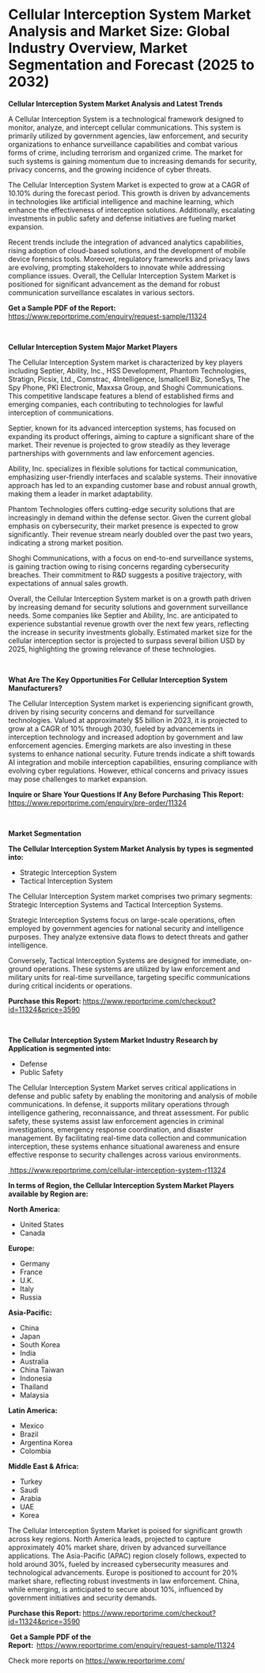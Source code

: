 <p><h1>Cellular Interception System Market Analysis and Market Size: Global Industry Overview, Market Segmentation and Forecast (2025 to 2032)</h1></p><p><strong>Cellular Interception System Market Analysis and Latest Trends</strong></p>
<p><p>A Cellular Interception System is a technological framework designed to monitor, analyze, and intercept cellular communications. This system is primarily utilized by government agencies, law enforcement, and security organizations to enhance surveillance capabilities and combat various forms of crime, including terrorism and organized crime. The market for such systems is gaining momentum due to increasing demands for security, privacy concerns, and the growing incidence of cyber threats.</p><p>The Cellular Interception System Market is expected to grow at a CAGR of 10.10% during the forecast period. This growth is driven by advancements in technologies like artificial intelligence and machine learning, which enhance the effectiveness of interception solutions. Additionally, escalating investments in public safety and defense initiatives are fueling market expansion. </p><p>Recent trends include the integration of advanced analytics capabilities, rising adoption of cloud-based solutions, and the development of mobile device forensics tools. Moreover, regulatory frameworks and privacy laws are evolving, prompting stakeholders to innovate while addressing compliance issues. Overall, the Cellular Interception System Market is positioned for significant advancement as the demand for robust communication surveillance escalates in various sectors.</p></p>
<p><strong>Get a Sample PDF of the Report:&nbsp;</strong> <a href="https://www.reportprime.com/enquiry/request-sample/11324?utm_campaign=2781&utm_medium=2&utm_source=Github&utm_content=ia&utm_term=20032025&utm_id=cellular-interception-system">https://www.reportprime.com/enquiry/request-sample/11324</a></p>
<p>&nbsp;</p>
<p><strong>Cellular Interception System Major Market Players</strong></p>
<p><p>The Cellular Interception System market is characterized by key players including Septier, Ability, Inc., HSS Development, Phantom Technologies, Stratign, Picsix, Ltd., Comstrac, 4Intelligence, Ismallcell Biz, SoneSys, The Spy Phone, PKI Electronic, Maxxsa Group, and Shoghi Communications. This competitive landscape features a blend of established firms and emerging companies, each contributing to technologies for lawful interception of communications.</p><p>Septier, known for its advanced interception systems, has focused on expanding its product offerings, aiming to capture a significant share of the market. Their revenue is projected to grow steadily as they leverage partnerships with governments and law enforcement agencies.</p><p>Ability, Inc. specializes in flexible solutions for tactical communication, emphasizing user-friendly interfaces and scalable systems. Their innovative approach has led to an expanding customer base and robust annual growth, making them a leader in market adaptability.</p><p>Phantom Technologies offers cutting-edge security solutions that are increasingly in demand within the defense sector. Given the current global emphasis on cybersecurity, their market presence is expected to grow significantly. Their revenue stream nearly doubled over the past two years, indicating a strong market position.</p><p>Shoghi Communications, with a focus on end-to-end surveillance systems, is gaining traction owing to rising concerns regarding cybersecurity breaches. Their commitment to R&D suggests a positive trajectory, with expectations of annual sales growth.</p><p>Overall, the Cellular Interception System market is on a growth path driven by increasing demand for security solutions and government surveillance needs. Some companies like Septier and Ability, Inc. are anticipated to experience substantial revenue growth over the next few years, reflecting the increase in security investments globally. Estimated market size for the cellular interception sector is projected to surpass several billion USD by 2025, highlighting the growing relevance of these technologies.</p></p>
<p>&nbsp;</p>
<p><strong>What Are The Key Opportunities For Cellular Interception System Manufacturers?</strong></p>
<p><p>The Cellular Interception System market is experiencing significant growth, driven by rising security concerns and demand for surveillance technologies. Valued at approximately $5 billion in 2023, it is projected to grow at a CAGR of 10% through 2030, fueled by advancements in interception technology and increased adoption by government and law enforcement agencies. Emerging markets are also investing in these systems to enhance national security. Future trends indicate a shift towards AI integration and mobile interception capabilities, ensuring compliance with evolving cyber regulations. However, ethical concerns and privacy issues may pose challenges to market expansion.</p></p>
<p><strong>Inquire or Share Your Questions If Any Before Purchasing This Report:</strong> <a href="https://www.reportprime.com/enquiry/pre-order/11324?utm_campaign=2781&utm_medium=2&utm_source=Github&utm_content=ia&utm_term=20032025&utm_id=cellular-interception-system">https://www.reportprime.com/enquiry/pre-order/11324</a></p>
<p>&nbsp;</p>
<p><strong>Market Segmentation</strong></p>
<p><strong>The Cellular Interception System Market Analysis by types is segmented into:</strong></p>
<p><ul><li>Strategic Interception System</li><li>Tactical Interception System</li></ul></p>
<p><p>The Cellular Interception System market comprises two primary segments: Strategic Interception Systems and Tactical Interception Systems. </p><p>Strategic Interception Systems focus on large-scale operations, often employed by government agencies for national security and intelligence purposes. They analyze extensive data flows to detect threats and gather intelligence.</p><p>Conversely, Tactical Interception Systems are designed for immediate, on-ground operations. These systems are utilized by law enforcement and military units for real-time surveillance, targeting specific communications during critical incidents or operations.</p></p>
<p><strong>Purchase this Report:&nbsp;</strong><a href="https://www.reportprime.com/checkout?id=11324&price=3590&utm_campaign=2781&utm_medium=2&utm_source=Github&utm_content=ia&utm_term=20032025&utm_id=cellular-interception-system">https://www.reportprime.com/checkout?id=11324&price=3590</a></p>
<p>&nbsp;</p>
<p><strong>The Cellular Interception System Market Industry Research by Application is segmented into:</strong></p>
<p><ul><li>Defense</li><li>Public Safety</li></ul></p>
<p><p>The Cellular Interception System Market serves critical applications in defense and public safety by enabling the monitoring and analysis of mobile communications. In defense, it supports military operations through intelligence gathering, reconnaissance, and threat assessment. For public safety, these systems assist law enforcement agencies in criminal investigations, emergency response coordination, and disaster management. By facilitating real-time data collection and communication interception, these systems enhance situational awareness and ensure effective response to security challenges across various environments.</p></p>
<p><a href="https://www.reportprime.com/cellular-interception-system-r11324?utm_campaign=2781&utm_medium=2&utm_source=Github&utm_content=ia&utm_term=20032025&utm_id=cellular-interception-system">&nbsp;https://www.reportprime.com/cellular-interception-system-r11324</a></p>
<p><strong>In terms of Region, the Cellular Interception System Market Players available by Region are:</strong></p>
<p>
    <p> <strong> North America: </strong>
        <ul>
            <li>United States</li>
            <li>Canada</li>
        </ul>
        </p> 
    <p> <strong> Europe: </strong>
        <ul>
            <li>Germany</li>
            <li>France</li>
            <li>U.K.</li>
            <li>Italy</li>
            <li>Russia</li>
        </ul>
        </p> 
    <p> <strong> Asia-Pacific: </strong>
        <ul>
            <li>China</li>
            <li>Japan</li>
            <li>South Korea</li>
            <li>India</li>
            <li>Australia</li>
            <li>China Taiwan</li>
            <li>Indonesia</li>
            <li>Thailand</li>
            <li>Malaysia</li>
        </ul>
        </p> 
    <p> <strong> Latin America: </strong>
        <ul>
            <li>Mexico</li>
            <li>Brazil</li>
            <li>Argentina Korea</li>
            <li>Colombia</li>
        </ul>
        </p> 
    <p> <strong> Middle East & Africa: </strong>
        <ul>
            <li>Turkey</li>
            <li>Saudi</li>
            <li>Arabia</li>
            <li>UAE</li>
            <li>Korea</li>
        </ul>
    </p>
    </p>
<p><p>The Cellular Interception System Market is poised for significant growth across key regions. North America leads, projected to capture approximately 40% market share, driven by advanced surveillance applications. The Asia-Pacific (APAC) region closely follows, expected to hold around 30%, fueled by increased cybersecurity measures and technological advancements. Europe is positioned to account for 20% market share, reflecting robust investments in law enforcement. China, while emerging, is anticipated to secure about 10%, influenced by government initiatives and security demands.</p></p>
<p><strong>Purchase this Report: </strong><a href="https://www.reportprime.com/checkout?id=11324&price=3590&utm_campaign=2781&utm_medium=2&utm_source=Github&utm_content=ia&utm_term=20032025&utm_id=cellular-interception-system">https://www.reportprime.com/checkout?id=11324&price=3590</a></p>
<p>&nbsp;<strong>Get a Sample PDF of the Report:&nbsp;&nbsp;</strong><a href="https://www.reportprime.com/enquiry/request-sample/11324?utm_campaign=2781&utm_medium=2&utm_source=Github&utm_content=ia&utm_term=20032025&utm_id=cellular-interception-system">https://www.reportprime.com/enquiry/request-sample/11324</a></p>
<p><strong></strong></p>
<p>Check more reports on <a href="https://www.reportprime.com/?utm_campaign=2781&utm_medium=2&utm_source=Github&utm_content=ia&utm_term=20032025&utm_id=cellular-interception-system">https://www.reportprime.com/</a></p>